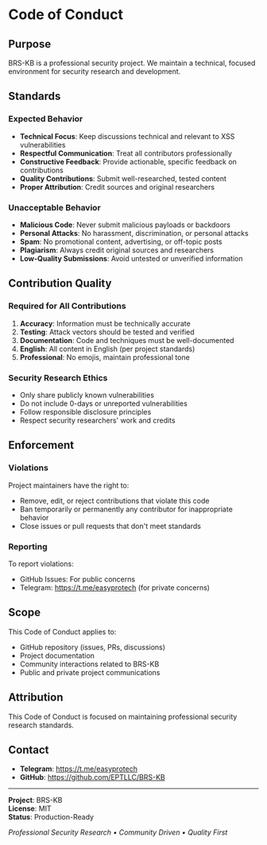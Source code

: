 # Code of Conduct

## Purpose

BRS-KB is a professional security project. We maintain a technical, focused environment for security research and development.

## Standards

### Expected Behavior

- **Technical Focus**: Keep discussions technical and relevant to XSS vulnerabilities
- **Respectful Communication**: Treat all contributors professionally
- **Constructive Feedback**: Provide actionable, specific feedback on contributions
- **Quality Contributions**: Submit well-researched, tested content
- **Proper Attribution**: Credit sources and original researchers

### Unacceptable Behavior

- **Malicious Code**: Never submit malicious payloads or backdoors
- **Personal Attacks**: No harassment, discrimination, or personal attacks
- **Spam**: No promotional content, advertising, or off-topic posts
- **Plagiarism**: Always credit original sources and researchers
- **Low-Quality Submissions**: Avoid untested or unverified information

## Contribution Quality

### Required for All Contributions

1. **Accuracy**: Information must be technically accurate
2. **Testing**: Attack vectors should be tested and verified
3. **Documentation**: Code and techniques must be well-documented
4. **English**: All content in English (per project standards)
5. **Professional**: No emojis, maintain professional tone

### Security Research Ethics

- Only share publicly known vulnerabilities
- Do not include 0-days or unreported vulnerabilities
- Follow responsible disclosure principles
- Respect security researchers' work and credits

## Enforcement

### Violations

Project maintainers have the right to:
- Remove, edit, or reject contributions that violate this code
- Ban temporarily or permanently any contributor for inappropriate behavior
- Close issues or pull requests that don't meet standards

### Reporting

To report violations:
- GitHub Issues: For public concerns
- Telegram: https://t.me/easyprotech (for private concerns)

## Scope

This Code of Conduct applies to:
- GitHub repository (issues, PRs, discussions)
- Project documentation
- Community interactions related to BRS-KB
- Public and private project communications

## Attribution

This Code of Conduct is focused on maintaining professional security research standards.

## Contact

- **Telegram**: https://t.me/easyprotech
- **GitHub**: https://github.com/EPTLLC/BRS-KB

---

**Project**: BRS-KB  
**License**: MIT  
**Status**: Production-Ready

*Professional Security Research • Community Driven • Quality First*

